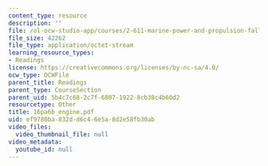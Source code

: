 ```yaml
---
content_type: resource
description: ''
file: /ol-ocw-studio-app/courses/2-611-marine-power-and-propulsion-fall-2006/ef9780ba832dd6c46e5a8d2e58fb30ab_16pa6B_engine.pdf
file_size: 42262
file_type: application/octet-stream
learning_resource_types:
- Readings
license: https://creativecommons.org/licenses/by-nc-sa/4.0/
ocw_type: OCWFile
parent_title: Readings
parent_type: CourseSection
parent_uid: 5b4c7c68-2c7f-6807-1922-8cb38c4b60d2
resourcetype: Other
title: 16pa6b_engine.pdf
uid: ef9780ba-832d-d6c4-6e5a-8d2e58fb30ab
video_files:
  video_thumbnail_file: null
video_metadata:
  youtube_id: null
---
```

